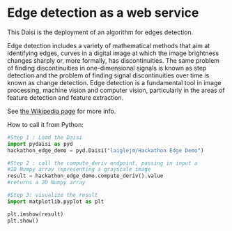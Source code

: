 # Edge detection as a web service

This Daisi is the deployment of an algorithm for edges
detection.

Edge detection includes a variety of mathematical methods that aim at identifying edges, curves in a digital image at which the image brightness changes sharply or, more formally, has discontinuities. The same problem of finding discontinuities in one-dimensional signals is known as step detection and the problem of finding signal discontinuities over time is known as change detection. Edge detection is a fundamental tool in image processing, machine vision and computer vision, particularly in the areas of feature detection and feature extraction.

See [the Wikipedia page](https://en.wikipedia.org/wiki/Edge_detection) for more info.

How to call it from Python:

```python
#Step 1 : Load the Daisi
import pydaisi as pyd
hackathon_edge_demo = pyd.Daisi("laiglejm/Hackathon Edge Demo")

#Step 2 : call the compute_deriv endpoint, passing in input a
#2D Numpy array representing a grayscale image
result = hackathon_edge_demo.compute_deriv().value
#returns a 2D Numpy array

#Step 3: visualize the result
import matplotlib.pyplot as plt

plt.imshow(result)
plt.show()
```

